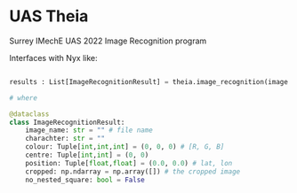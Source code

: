 # UAS Theia

Surrey IMechE UAS 2022 Image Recognition program

Interfaces with Nyx like:

```python

results : List[ImageRecognitionResult] = theia.image_recognition(image : np.ndarray)

# where

@dataclass
class ImageRecognitionResult:
    image_name: str = "" # file name
    charachter: str = ""
    colour: Tuple[int,int,int] = (0, 0, 0) # [R, G, B]
    centre: Tuple[int,int] = (0, 0)
    position: Tuple[float,float] = (0.0, 0.0) # lat, lon
    cropped: np.ndarray = np.array([]) # the cropped image
    no_nested_square: bool = False

```
